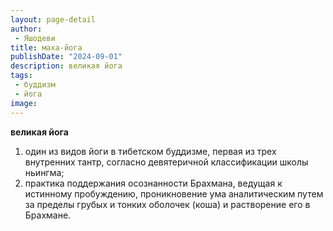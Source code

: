 ```yaml
---
layout: page-detail
author:
 - Яшодеви
title: маха-йога
publishDate: "2024-09-01"
description: великая йога
tags:
 - буддизм
 - йога
image: 
---
```


__великая йога__
1) один из видов йоги в тибетском буддизме, первая из трех внутренних тантр, согласно девятеричной классификации школы ньингма;
2) практика поддержания осознанности Брахмана, ведущая к истинному пробуждению, проникновение ума аналитическим путем за пределы грубых и тонких оболочек (коша) и растворение его в Брахмане.

